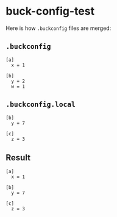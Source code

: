 # buck-config-test

Here is how `.buckconfig` files are merged:

## `.buckconfig`

```
[a]
  x = 1

[b]
  y = 2
  w = 1
```

## `.buckconfig.local`

```
[b]
  y = 7

[c]
  z = 3
```

## Result

```
[a]
  x = 1

[b]
  y = 7

[c]
  z = 3
```

